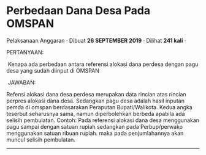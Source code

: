 Perbedaan Dana Desa Pada OMSPAN
===============================

Pelaksanaan Anggaran · Dibuat **26 SEPTEMBER 2019** · Dilihat **241 kali** ·

PERTANYAAN:

 Kenapa ada perbedaan antara referensi alokasi dana perdesa dengan pagu desa yang sudah diinput di OMSPAN

 JAWABAN:

Refensi alokasi dana desa perdesa merupakan data rincian atas rincian perpres alokasi dana desa. Sedangkan pagu desa adalah hasil inputan pemda di omspan berdasarakan Peraputan Bupati/Walikota. Kedua angka teserbut seharusnya sama, namun diperbolehkan berbeda apabila ada selisih pembulatan. Contoh: Pada referensi alokasi dana desa menggunakan pagu sampai dengan satuan rupiah sedangkan pada Perbup/perwako menggunakan satuan ribuan rupiah. maka pada penjumlahannya akan muncul selisih pembulatan.

  
  
  

* * *